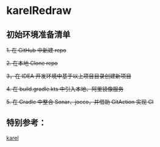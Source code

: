 # karelRedraw

## 初始环境准备清单
~~1. 在 GitHub 中新建 repo~~

~~2. 在本地 Clone repo~~

~~3，在 IDEA 开发环境中基于以上项目目录创建新项目~~

~~4. 在 build.gradle.kts 中引入本地、阿里镜像服务~~

~~5. 在 Gradle 中整合 Sonar、jocco，并借助 GitAction 实现 CI~~


## 特别参考：
[karel](https://github.com/fredoverflow/karel.git)
